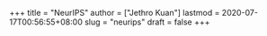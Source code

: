 +++
title = "NeurIPS"
author = ["Jethro Kuan"]
lastmod = 2020-07-17T00:56:55+08:00
slug = "neurips"
draft = false
+++
